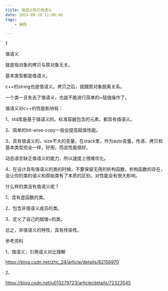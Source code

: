 ```yaml
---
title: 值语义和引用语义
date: 2019-09-20 11:08:48
tags:
	- 编程

---
```


1

值语义

就是指对象的拷贝与原对象无关。

基本类型都是值语义。

c++的string也是值语义。拷贝之后，就跟原对象脱离关系。



一个类一旦失去了值语义，也就不能进行简单的=赋值操作了。

值语义对c++的性能影响有：

1、std库是基于值语义的。标准容器包含的元素，都具有值语义。

2、简单的bit-wise-copy一般会提高赋值性能。

3、具有值语义的，size不大的变量，在stack里，作为auto变量，传递、拷贝和基本类型完全一样，好用，而且性能很好。

动态语言缺乏值语义的能力，所以速度上很难优化。

4、在设计具有值语义的类的时候，不要保留无用的析构函数，析构函数的存在，会让你的类的语义和原始类有了本质的区别。对性能会有很大影响。



什么样的类没有值语义呢？

1、含有虚函数的类。

2、包含非值语义成员的类。

3、定义了自己的赋值=的类。

总之，非值语义的特性，具有传染性。



参考资料

1、值语义，引用语义对比理解

https://blog.csdn.net/zhc_24/article/details/82156970

2、

https://blog.csdn.net/u013279723/article/details/72323545